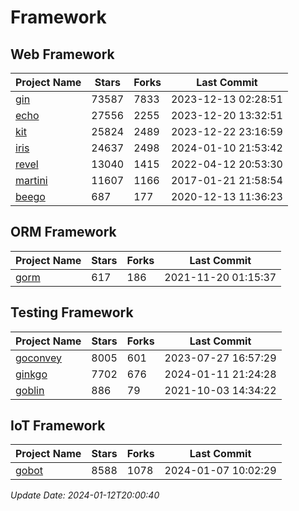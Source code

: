 # Framework

## Web Framework
| Project Name | Stars | Forks | Last Commit |
| ------------ | ----- | ----- | ----------- |
| [gin](https://github.com/gin-gonic/gin) | 73587 | 7833 | 2023-12-13 02:28:51 |
| [echo](https://github.com/labstack/echo) | 27556 | 2255 | 2023-12-20 13:32:51 |
| [kit](https://github.com/go-kit/kit) | 25824 | 2489 | 2023-12-22 23:16:59 |
| [iris](https://github.com/kataras/iris) | 24637 | 2498 | 2024-01-10 21:53:42 |
| [revel](https://github.com/revel/revel) | 13040 | 1415 | 2022-04-12 20:53:30 |
| [martini](https://github.com/go-martini/martini) | 11607 | 1166 | 2017-01-21 21:58:54 |
| [beego](https://github.com/astaxie/beego) | 687 | 177 | 2020-12-13 11:36:23 |

## ORM Framework
| Project Name | Stars | Forks | Last Commit |
| ------------ | ----- | ----- | ----------- |
| [gorm](https://github.com/jinzhu/gorm) | 617 | 186 | 2021-11-20 01:15:37 |

## Testing Framework
| Project Name | Stars | Forks | Last Commit |
| ------------ | ----- | ----- | ----------- |
| [goconvey](https://github.com/smartystreets/goconvey) | 8005 | 601 | 2023-07-27 16:57:29 |
| [ginkgo](https://github.com/onsi/ginkgo) | 7702 | 676 | 2024-01-11 21:24:28 |
| [goblin](https://github.com/franela/goblin) | 886 | 79 | 2021-10-03 14:34:22 |

## IoT Framework
| Project Name | Stars | Forks | Last Commit |
| ------------ | ----- | ----- | ----------- |
| [gobot](https://github.com/hybridgroup/gobot) | 8588 | 1078 | 2024-01-07 10:02:29 |

*Update Date: 2024-01-12T20:00:40*